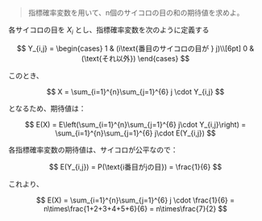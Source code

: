 <!--
<script type="text/javascript" async
  src="https://cdnjs.cloudflare.com/ajax/libs/mathjax/2.7.7/MathJax.js?config=TeX-MML-AM_CHTML">
</script>
-->
> 指標確率変数を用いて、n個のサイコロの目の和の期待値を求めよ。

各サイコロの目を  $X_i$ とし、指標確率変数を次のように定義する

$$
  Y_{i,j} = \begin{cases}
  1 & (i\text{番目のサイコロの目が } j)\\[6pt]
  0 & (\text{それ以外})
  \end{cases}
$$

このとき、

$$
X = \sum_{i=1}^{n}\sum_{j=1}^{6} j \cdot Y_{i,j}
$$

となるため、期待値は：

$$
E(X) = E\left(\sum_{i=1}^{n}\sum_{j=1}^{6} j\cdot Y_{i,j}\right) 
= \sum_{i=1}^{n}\sum_{j=1}^{6} j\cdot E(Y_{i,j})
$$

各指標確率変数の期待値は、サイコロが公平なので：

$$
E(Y_{i,j}) = P(\text{i番目がjの目}) = \frac{1}{6}
$$

これより、

$$
E(X) = \sum_{i=1}^{n}\sum_{j=1}^{6} j \cdot \frac{1}{6}
= n\times\frac{1+2+3+4+5+6}{6} 
= n\times\frac{7}{2}
$$
